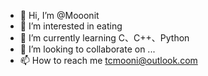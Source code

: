 - 👋 Hi, I’m @Mooonit
- 👀 I’m interested in eating
- 🌱 I’m currently learning C、C++、Python
- 💞️ I’m looking to collaborate on ...
- 📫 How to reach me tcmooni@outlook.com

<!---
Mooonit/Mooonit is a ✨ special ✨ repository because its `README.md` (this file) appears on your GitHub profile.
You can click the Preview link to take a look at your changes.
--->
